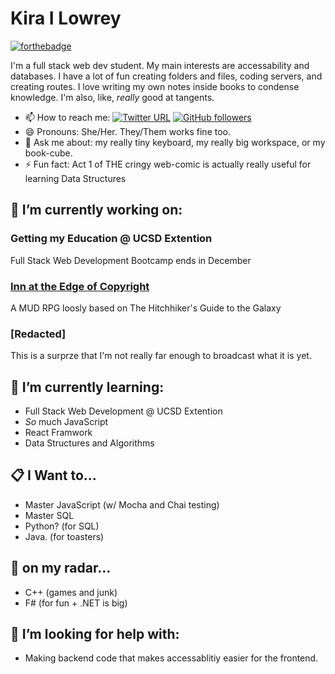 # Kira I Lowrey
[![forthebadge](https://forthebadge.com/images/badges/powered-by-coffee.svg)](https://forthebadge.com)

I'm a full stack web dev student. My main interests are accessability and databases. I have a lot of fun creating folders and files, coding servers, and creating routes. I love writing my own notes inside books to condense knowledge. I'm also, like, *really* good at tangents.

* 📫 How to reach me:
[![Twitter URL](https://img.shields.io/twitter/url?style=social&url=https%3A%2F%2Ftwitter.com%2FBismuth8881)](https://twitter.com/Bismuth8881)
[![GitHub followers](https://img.shields.io/github/followers/KILowrey?style=social)](#)
* 😄 Pronouns: She/Her. They/Them works fine too.
* 💬 Ask me about: my really tiny keyboard, my really big workspace, or my book-cube.
* ⚡ Fun fact: Act 1 of THE cringy web-comic is actually really useful for learning Data Structures

## 🔭 I’m currently working on:

### Getting my Education @ UCSD Extention
Full Stack Web Development Bootcamp ends in December

### [Inn at the Edge of Copyright](https://github.com/n-lambert/Inn-At-The-Edge-of-Copyright)
A MUD RPG loosly based on The Hitchhiker's Guide to the Galaxy

### [Redacted]
This is a surprze that I'm not really far enough to broadcast what it is yet.

## 🌱 I’m currently learning:
- Full Stack Web Development @ UCSD Extention
- *So* much JavaScript
- React Framwork
- Data Structures and Algorithms

## 📋 I Want to...
- Master JavaScript (w/ Mocha and Chai testing)
- Master SQL
- Python? (for SQL)
- Java. (for toasters)

## 💭 on my radar...
- C++ (games and junk)
- F# (for fun + .NET is big)

## 🤔 I’m looking for help with:
- Making backend code that makes accessablitiy easier for the frontend.

